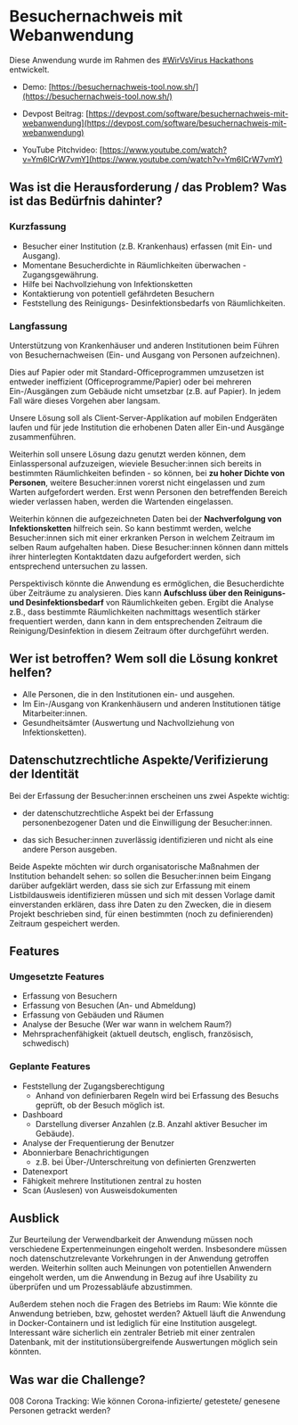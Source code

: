 # Besuchernachweis mit Webanwendung

Diese Anwendung wurde im Rahmen des [#WirVsVirus Hackathons](https://wirvsvirushackathon.org/) entwickelt.

- Demo: [https://besuchernachweis-tool.now.sh/](https://besuchernachweis-tool.now.sh/)

- Devpost Beitrag: [https://devpost.com/software/besuchernachweis-mit-webanwendung](https://devpost.com/software/besuchernachweis-mit-webanwendung)

- YouTube Pitchvideo: [https://www.youtube.com/watch?v=Ym6lCrW7vmY](https://www.youtube.com/watch?v=Ym6lCrW7vmY)

## Was ist die Herausforderung / das Problem? Was ist das Bedürfnis dahinter?

### Kurzfassung

* Besucher einer Institution (z.B. Krankenhaus) erfassen (mit Ein- und Ausgang).
* Momentane Besucherdichte in Räumlichkeiten überwachen - Zugangsgewährung.
* Hilfe bei Nachvollziehung von Infektionsketten
* Kontaktierung von potentiell gefährdeten Besuchern
* Feststellung des Reinigungs- Desinfektionsbedarfs von Räumlichkeiten.

### Langfassung

Unterstützung von Krankenhäuser und anderen Institutionen
beim Führen von Besuchernachweisen (Ein- und Ausgang von
Personen aufzeichnen).

Dies auf Papier oder mit Standard-Officeprogrammen umzusetzen ist
entweder ineffizient (Officeprogramme/Papier) oder bei mehreren
Ein-/Ausgängen zum Gebäude nicht umsetzbar (z.B. auf Papier). In jedem
Fall wäre dieses Vorgehen aber langsam.

Unsere Lösung soll als Client-Server-Applikation auf mobilen Endgeräten laufen
und für jede Institution die erhobenen Daten aller Ein-und Ausgänge zusammenführen.

Weiterhin soll unsere Lösung dazu genutzt werden können, dem Einlasspersonal aufzuzeigen,
wieviele Besucher:innen sich bereits in bestimmten Räumlichkeiten befinden - so können,
bei **zu hoher Dichte von Personen**, weitere Besucher:innen vorerst nicht eingelassen und zum Warten
aufgefordert werden. Erst wenn Personen den betreffenden Bereich wieder verlassen
haben, werden die Wartenden eingelassen.

Weiterhin können die aufgezeichneten Daten bei der **Nachverfolgung von Infektionsketten**
hilfreich sein. So kann bestimmt werden, welche Besucher:innen sich mit einer erkranken Person
in welchem Zeitraum im selben Raum aufgehalten haben. Diese Besucher:innen können dann mittels
ihrer hinterlegten Kontaktdaten dazu aufgefordert werden, sich entsprechend untersuchen
zu lassen.

Perspektivisch könnte die Anwendung es ermöglichen, die Besucherdichte über Zeiträume zu analysieren.
Dies kann **Aufschluss über den Reiniguns- und Desinfektionsbedarf** von Räumlichkeiten geben.
Ergibt die Analyse z.B., dass bestimmte Räumlichkeiten nachmittags wesentlich stärker frequentiert
werden, dann kann in dem entsprechenden Zeitraum die Reinigung/Desinfektion in diesem Zeitraum öfter
durchgeführt werden.

## Wer ist betroffen? Wem soll die Lösung konkret helfen?

* Alle Personen, die in den Institutionen ein- und ausgehen.
* Im Ein-/Ausgang von Krankenhäusern und anderen Institutionen tätige Mitarbeiter:innen.
* Gesundheitsämter (Auswertung und Nachvollziehung von Infektionsketten).

## Datenschutzrechtliche Aspekte/Verifizierung der Identität

Bei der Erfassung der Besucher:innen erscheinen uns zwei Aspekte wichtig:

* der datenschutzrechtliche Aspekt bei der Erfassung personenbezogener Daten und die Einwilligung der Besucher:innen.

* das sich Besucher:innen zuverlässig identifizieren und nicht als eine andere Person ausgeben.

Beide Aspekte möchten wir durch organisatorische Maßnahmen der Institution behandelt sehen: so
sollen die Besucher:innen beim Eingang darüber aufgeklärt werden, dass sie sich zur Erfassung mit
einem Listbildausweis identifizieren müssen und sich mit dessen Vorlage damit einverstanden erklären,
dass ihre Daten zu den Zwecken, die in diesem Projekt beschrieben sind, für einen bestimmten (noch zu definierenden) Zeitraum gespeichert werden.

## Features

### Umgesetzte Features

- Erfassung von Besuchern
- Erfassung von Besuchen (An- und Abmeldung)
- Erfassung von Gebäuden und Räumen
- Analyse der Besuche (Wer war wann in welchem Raum?)
- Mehrsprachenfähigkeit (aktuell deutsch, englisch, französisch, schwedisch)

### Geplante Features

- Feststellung der Zugangsberechtigung
    - Anhand von definierbaren Regeln wird bei Erfassung des Besuchs geprüft, ob der Besuch möglich ist.
- Dashboard
    - Darstellung diverser Anzahlen (z.B. Anzahl aktiver Besucher im Gebäude).
- Analyse der Frequentierung der Benutzer
- Abonnierbare Benachrichtigungen
    - z.B. bei Über-/Unterschreitung von definierten Grenzwerten
- Datenexport
- Fähigkeit mehrere Institutionen zentral zu hosten
- Scan (Auslesen) von Ausweisdokumenten

## Ausblick

Zur Beurteilung der Verwendbarkeit der Anwendung müssen noch verschiedene Expertenmeinungen eingeholt werden. Insbesondere müssen noch datenschutzrelevante Vorkehrungen in der Anwendung getroffen werden. Weiterhin sollten auch Meinungen von potentiellen Anwendern eingeholt werden, um die Anwendung in Bezug auf ihre Usability zu überprüfen und um Prozessabläufe abzustimmen.

Außerdem stehen noch die Fragen des Betriebs im Raum: Wie könnte die Anwendung betrieben, bzw, gehostet werden? Aktuell läuft die Anwendung in Docker-Containern und ist lediglich für eine Institution ausgelegt. Interessant wäre sicherlich ein zentraler Betrieb mit einer zentralen Datenbank, mit der institutionsübergreifende Auswertungen möglich sein könnten.

## Was war die Challenge?

008 Corona Tracking: Wie können Corona-infizierte/ getestete/ genesene Personen getrackt werden?